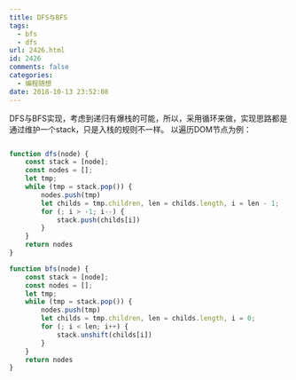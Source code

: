 ```yaml
---
title: DFS与BFS
tags:
  - bfs
  - dfs
url: 2426.html
id: 2426
comments: false
categories:
  - 编程随想
date: 2018-10-13 23:52:08
---
```


DFS与BFS实现，考虑到递归有爆栈的可能，所以，采用循环来做，实现思路都是通过维护一个stack，只是入栈的规则不一样。
以遍历DOM节点为例：

```javascript

function dfs(node) {
    const stack = [node];
    const nodes = [];
    let tmp;
    while (tmp = stack.pop()) {
        nodes.push(tmp)
        let childs = tmp.children, len = childs.length, i = len - 1;
        for (; i > -1; i--) {
            stack.push(childs[i])
        }
    }
    return nodes
}

```

```javascript
function bfs(node) {
    const stack = [node];
    const nodes = [];
    let tmp;
    while (tmp = stack.pop()) {
        nodes.push(tmp)
        let childs = tmp.children, len = childs.length, i = 0;
        for (; i < len; i++) {
            stack.unshift(childs[i])
        }
    }
    return nodes
}
```